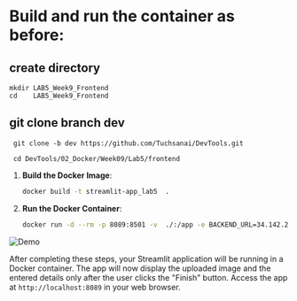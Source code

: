 
# Build and run the container as before:

## create directory

   
    mkdir LAB5_Week9_Frontend
    cd    LAB5_Week9_Frontend
    

## git clone branch dev
    
    
   ```
    git clone -b dev https://github.com/Tuchsanai/DevTools.git
   ```
   
   ```   
    cd DevTools/02_Docker/Week09/Lab5/frontend
   ```


1. **Build the Docker Image**:
   ```bash
   docker build -t streamlit-app_lab5  .
   ```

2. **Run the Docker Container**:
   ```bash
   docker run -d --rm -p 8089:8501 -v  ./:/app -e BACKEND_URL=34.142.254.39  streamlit-app_lab5 
   ```


![Demo](./output)

After completing these steps, your Streamlit application will be running in a Docker container. The app will now display the uploaded image and the entered details only after the user clicks the "Finish" button. Access the app at `http://localhost:8089` in your web browser.